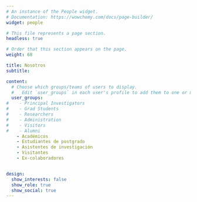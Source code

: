 ```yaml
---
# An instance of the People widget.
# Documentation: https://wowchemy.com/docs/page-builder/
widget: people

# This file represents a page section.
headless: true

# Order that this section appears on the page.
weight: 68

title: Nosotros
subtitle:

content:
  # Choose which groups/teams of users to display.
  #   Edit `user_groups` in each user's profile to add them to one or more of these groups.
  user_groups:
#    - Principal Investigators
#    - Grad Students
#    - Researchers
#    - Administration
#    - Visitors
#    - Alumni
    - Académicos
    - Estudiantes de postgrado
    - Asistentes de investigación
    - Visitantes
    - Ex-colaboradores


design:
  show_interests: false
  show_role: true
  show_social: true
---
```

